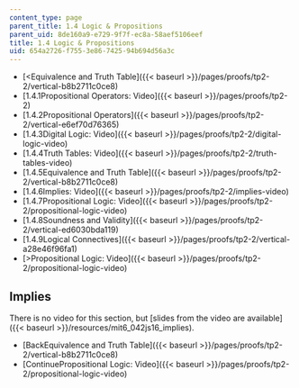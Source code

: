 ```yaml
---
content_type: page
parent_title: 1.4 Logic & Propositions
parent_uid: 8de160a9-e729-9f7f-ec8a-58aef5106eef
title: 1.4 Logic & Propositions
uid: 654a2726-f755-3e86-7425-94b694d56a3c
---
```


*   [<Equivalence and Truth Table]({{< baseurl >}}/pages/proofs/tp2-2/vertical-b8b2711c0ce8)
*   [1.4.1Propositional Operators: Video]({{< baseurl >}}/pages/proofs/tp2-2)
*   [1.4.2Propositional Operators]({{< baseurl >}}/pages/proofs/tp2-2/vertical-e6ef70d76365)
*   [1.4.3Digital Logic: Video]({{< baseurl >}}/pages/proofs/tp2-2/digital-logic-video)
*   [1.4.4Truth Tables: Video]({{< baseurl >}}/pages/proofs/tp2-2/truth-tables-video)
*   [1.4.5Equivalence and Truth Table]({{< baseurl >}}/pages/proofs/tp2-2/vertical-b8b2711c0ce8)
*   [1.4.6Implies: Video]({{< baseurl >}}/pages/proofs/tp2-2/implies-video)
*   [1.4.7Propositional Logic: Video]({{< baseurl >}}/pages/proofs/tp2-2/propositional-logic-video)
*   [1.4.8Soundness and Validity]({{< baseurl >}}/pages/proofs/tp2-2/vertical-ed6030bda119)
*   [1.4.9Logical Connectives]({{< baseurl >}}/pages/proofs/tp2-2/vertical-a28e46f96fa1)
*   [\>Propositional Logic: Video]({{< baseurl >}}/pages/proofs/tp2-2/propositional-logic-video)

Implies
-------

There is no video for this section, but [slides from the video are available]({{< baseurl >}}/resources/mit6_042js16_implies).

*   [BackEquivalence and Truth Table]({{< baseurl >}}/pages/proofs/tp2-2/vertical-b8b2711c0ce8)
*   [ContinuePropositional Logic: Video]({{< baseurl >}}/pages/proofs/tp2-2/propositional-logic-video)